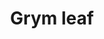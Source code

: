 ---
layout: item
title: Grym leaf
item-id: 23835
datatable: true
id: 23835
name: "Grym leaf"
members: true
lowalch: null
highalch: null
examine: "From a grym root, used to make a divine and energising potion."
monsters:
  - id: 9026
    name: "Crystalline Rat"
    members: true
    combat_level: 24
    wiki_url: "https://oldschool.runescape.wiki/w/Crystalline_Rat"
    drops:
      - quantity: "1"
        rarity: 0.125
    image: "https://oldschool.runescape.wiki/images/thumb/7/7e/Crystalline_Rat.png/280px-Crystalline_Rat.png?2a395"
  - id: 9027
    name: "Crystalline Spider"
    members: true
    combat_level: 22
    wiki_url: "https://oldschool.runescape.wiki/w/Crystalline_Spider"
    drops:
      - quantity: "1"
        rarity: 0.125
    image: "https://oldschool.runescape.wiki/images/thumb/a/a2/Crystalline_Spider.png/280px-Crystalline_Spider.png?1dda2"
  - id: 9028
    name: "Crystalline Bat"
    members: true
    combat_level: 33
    wiki_url: "https://oldschool.runescape.wiki/w/Crystalline_Spider"
    drops:
      - quantity: "1"
        rarity: 0.125
    image: "https://oldschool.runescape.wiki/images/thumb/a/a2/Crystalline_Spider.png/280px-Crystalline_Spider.png?1dda2"
  - id: 9040
    name: "Corrupted Rat"
    members: true
    combat_level: 34
    wiki_url: "https://oldschool.runescape.wiki/w/Corrupted_Rat"
    drops:
      - quantity: "1"
        rarity: 0.125
    image: "https://oldschool.runescape.wiki/images/thumb/b/bc/Corrupted_Rat.png/280px-Corrupted_Rat.png?2a395"
  - id: 9041
    name: "Corrupted Spider"
    members: true
    combat_level: 32
    wiki_url: "https://oldschool.runescape.wiki/w/Corrupted_Spider"
    drops:
      - quantity: "1"
        rarity: 0.125
    image: "https://oldschool.runescape.wiki/images/thumb/6/60/Corrupted_Spider.png/280px-Corrupted_Spider.png?dc885"
  - id: 9042
    name: "Corrupted Bat"
    members: true
    combat_level: 48
    wiki_url: "https://oldschool.runescape.wiki/w/Corrupted_Bat"
    drops:
      - quantity: "1"
        rarity: 0.125
    image: "https://oldschool.runescape.wiki/images/thumb/8/86/Corrupted_Bat.png/280px-Corrupted_Bat.png?35682"
---